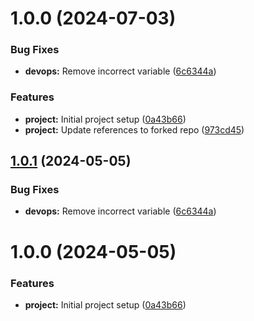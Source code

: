 # 1.0.0 (2024-07-03)


### Bug Fixes

* **devops:** Remove incorrect variable ([6c6344a](https://github.com/tpzdsp3/semantic-release-config-dsp/commit/6c6344aeddca99c46f3d563037f0a5496d476e97))


### Features

* **project:** Initial project setup ([0a43b66](https://github.com/tpzdsp3/semantic-release-config-dsp/commit/0a43b660b2ad5a1363725936dff00937f4e949e5))
* **project:** Update references to forked repo ([973cd45](https://github.com/tpzdsp3/semantic-release-config-dsp/commit/973cd45eb8fee87a24f17ee1649fd72799f6e213))

## [1.0.1](https://github.com/marksmall/semantic-release-config-marksmall/compare/v1.0.0...v1.0.1) (2024-05-05)


### Bug Fixes

* **devops:** Remove incorrect variable ([6c6344a](https://github.com/marksmall/semantic-release-config-marksmall/commit/6c6344aeddca99c46f3d563037f0a5496d476e97))

# 1.0.0 (2024-05-05)


### Features

* **project:** Initial project setup ([0a43b66](https://github.com/marksmall/semantic-release-config-marksmall/commit/0a43b660b2ad5a1363725936dff00937f4e949e5))
